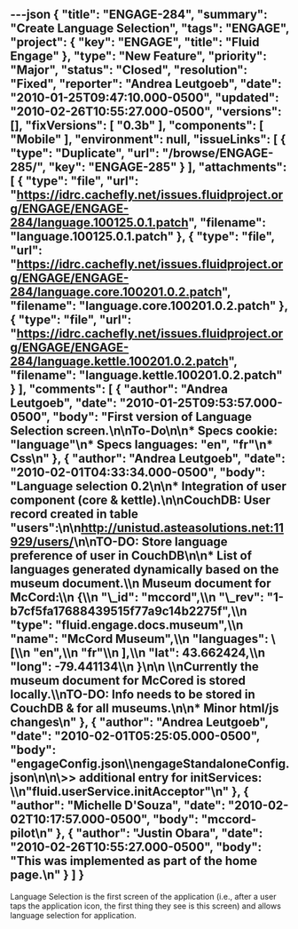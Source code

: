 ---json
{
  "title": "ENGAGE-284",
  "summary": "Create Language Selection",
  "tags": "ENGAGE",
  "project": {
    "key": "ENGAGE",
    "title": "Fluid Engage"
  },
  "type": "New Feature",
  "priority": "Major",
  "status": "Closed",
  "resolution": "Fixed",
  "reporter": "Andrea Leutgoeb",
  "date": "2010-01-25T09:47:10.000-0500",
  "updated": "2010-02-26T10:55:27.000-0500",
  "versions": [],
  "fixVersions": [
    "0.3b"
  ],
  "components": [
    "Mobile"
  ],
  "environment": null,
  "issueLinks": [
    {
      "type": "Duplicate",
      "url": "/browse/ENGAGE-285/",
      "key": "ENGAGE-285"
    }
  ],
  "attachments": [
    {
      "type": "file",
      "url": "https://idrc.cachefly.net/issues.fluidproject.org/ENGAGE/ENGAGE-284/language.100125.0.1.patch",
      "filename": "language.100125.0.1.patch"
    },
    {
      "type": "file",
      "url": "https://idrc.cachefly.net/issues.fluidproject.org/ENGAGE/ENGAGE-284/language.core.100201.0.2.patch",
      "filename": "language.core.100201.0.2.patch"
    },
    {
      "type": "file",
      "url": "https://idrc.cachefly.net/issues.fluidproject.org/ENGAGE/ENGAGE-284/language.kettle.100201.0.2.patch",
      "filename": "language.kettle.100201.0.2.patch"
    }
  ],
  "comments": [
    {
      "author": "Andrea Leutgoeb",
      "date": "2010-01-25T09:53:57.000-0500",
      "body": "First version of Language Selection screen.\n\n**To-Do**\n\n* Specs cookie: \"language\"\n* Specs languages: \"en\", \"fr\"\n* Css\n"
    },
    {
      "author": "Andrea Leutgoeb",
      "date": "2010-02-01T04:33:34.000-0500",
      "body": "Language selection 0.2\n\n* Integration of user component (core & kettle).\n\nCouchDB: User record created in table \"users\":\n\n<http://unistud.asteasolutions.net:11929/users/>\n\nTO-DO:   Store language preference of user in CouchDB\n\n* List of languages generated dynamically based on the museum document.\\\n  &#x20; Museum document for McCord:\\\n  {\\\n  &#x20;  \"\\_id\": \"mccord\",\\\n  &#x20;  \"\\_rev\": \"1-b7cf5fa17688439515f77a9c14b2275f\",\\\n  &#x20;  \"type\": \"fluid.engage.docs.museum\",\\\n  &#x20;  \"name\": \"McCord Museum\",\\\n  &#x20;  \"languages\": \\[\\\n  &#x20;      \"en\",\\\n  &#x20;      \"fr\"\\\n  &#x20;  ],\\\n  &#x20;  \"lat\": 43.662424,\\\n  &#x20;  \"long\": -79.441134\\\n  }\n\n&#x20; \\\nCurrently the museum document for McCored is stored locally.\\\nTO-DO: Info needs to be stored in CouchDB & for all museums.\n\n* Minor html/js changes\n"
    },
    {
      "author": "Andrea Leutgoeb",
      "date": "2010-02-01T05:25:05.000-0500",
      "body": "engageConfig.json\\\nengageStandaloneConfig.json\n\n\\>> additional entry for initServices: \\\n\"fluid.userService.initAcceptor\"\n"
    },
    {
      "author": "Michelle D'Souza",
      "date": "2010-02-02T10:17:57.000-0500",
      "body": "mccord-pilot\n"
    },
    {
      "author": "Justin Obara",
      "date": "2010-02-26T10:55:27.000-0500",
      "body": "This was implemented as part of the home page.\n"
    }
  ]
}
---
Language Selection is the first screen of the application (i.e., after a user taps the application icon, the first thing they see is this screen) and allows language selection for application.

        